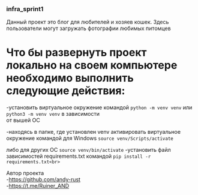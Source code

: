 ### infra_sprint1
Данный проект это блог для любителей и хозяев кошек. Здесь пользователи могут загружать фотографии любимых питомцев<p>

# Что бы развернуть проект локально на своем компьютере необходимо выполнить следующие действия:<br>
-установить виртуальное окружение командой `python -m venv venv` или `python3 -m venv venv` в зависимости<br>
от вышей OC<p>
-находясь в папке, где установлен venv активировать виртуальное окружение командой для Windows `source venv/Scripts/activate`<p>
либо для других OC `source venv/bin/activate`
-установить файл зависимостей requirements.txt командой `pip install -r requirements.txt<br>`
<p>
<p>

 Автор проекта<br>
-https://github.com/andy-rust<br>
-https://t.me/Ruiner_AND<br>
